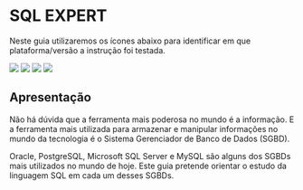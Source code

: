 
SQL EXPERT
==========
Neste guia utilizaremos os ícones abaixo para identificar em que plataforma/versão a instrução foi testada.

![](https://img.shields.io/badge/Oracle-9g-red.svg) ![](https://img.shields.io/badge/PostgreSQL-9.0-blue.svg) ![](https://img.shields.io/badge/MySQL-5.0-green.svg) ![](https://img.shields.io/badge/SQLServer-2010-yellow.svg)

## Apresentação
Não há dúvida que a ferramenta mais poderosa no mundo é a informação. E a ferramenta mais utilizada para armazenar e manipular informações no mundo da tecnologia é o Sistema Gerenciador de Banco de Dados (SGBD).

Oracle, PostgreSQL, Microsoft SQL Server e MySQL são alguns dos SGBDs mais utilizados no mundo de hoje. Este guia pretende orientar o estudo da linguagem SQL em cada um desses SGBDs.
